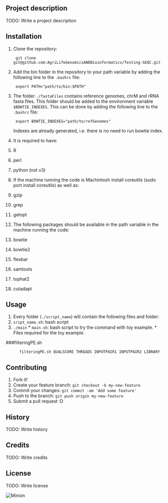 Project description
-------------------

TODO: Write a project description

Installation
------------------

1. Clone the repository:

        git clone git@github.com:AgriLifeGenomicsANDBioinformatics/Testing-SEQC.git

2. Add the bin folder in the repository to your path variable by adding the following line to the `.bashrc` file:

        export PATH="path/to/bin:$PATH"

3. The folder `./fastaFiles` contains reference genomes, chrM and rRNA fasta files. This folder should be added to the environment variable `$BOWTIE_INDEXES`. This can be done by adding the following line to the `.bashrc` file:

        export BOWTIE_INDEXES="path/to/refGenomes"

    Indexes are already generated, i.e. there is no need to run bowtie index.

4. It is required to have:
  1. R
  2. perl
  3. python (not v3)

5. If the machine running the code is Machintosh install coreutils (sudo port install coreutils) as well as:
  1. gzip
  2. grep
  3. getopt

6. The following packages should be available in the path variable in the machine running the code:
  1. bowtie
  2. bowtie2
  3. flexbar
  4. samtools
  5. tophat2
  6. cutadapt

Usage
-----------------

1. Every folder (`./script_name`) will contain the following files and folder:
  1. `sript_name.sh`: bash script
  2. `./main`
    * `main.sh`: bash script to try the command with toy example.
    * Files required for the toy example.

###filteringPE.sh

          filteringPE.sh QUALSCORE THREADS INPUTPAIR1 INPUTPAIR2 LIBRARY

Contributing
----------------

1. Fork it!
2. Create your feature branch: `git checkout -b my-new-feature`
3. Commit your changes: `git commit -am 'Add some feature'`
4. Push to the branch: `git push origin my-new-feature`
5. Submit a pull request :D

History
---------------

TODO: Write history

Credits
---------------

TODO: Write credits

License
---------------

TODO: Write license

![Minion](http://octodex.github.com/images/minion.png)
